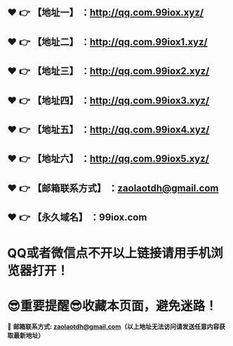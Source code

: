 :heart: :point_right: 【地址一】 ：http://qq.com.99iox.xyz/
------
:heart: :point_right: 【地址二】 ：http://qq.com.99iox1.xyz/
------
:heart: :point_right: 【地址三】 ：http://qq.com.99iox2.xyz/
------
:heart: :point_right: 【地址四】 ：http://qq.com.99iox3.xyz/
------
:heart: :point_right: 【地址五】 ：http://qq.com.99iox4.xyz/
------
:heart: :point_right: 【地址六】 ：http://qq.com.99iox5.xyz/
------
:heart: :point_right: 【邮箱联系方式】 ：zaolaotdh@gmail.com
------
:heart: :point_right: 【永久域名】 ：99iox.com
------
# QQ或者微信点不开以上链接请用手机浏览器打开！
# :sunglasses:重要提醒:sunglasses:收藏本页面，避免迷路！
:e-mail: __邮箱联系方式: zaolaotdh@gmail.com（以上地址无法访问请发送任意内容获取最新地址）__
